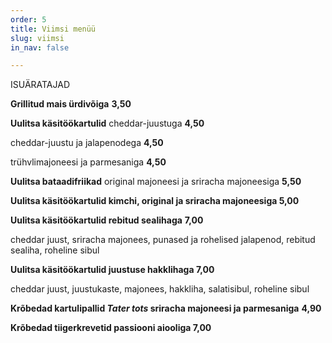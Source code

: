 ```yaml
---
order: 5
title: Viimsi menüü
slug: viimsi
in_nav: false

---
```

ISUÄRATAJAD

**Grillitud mais ürdivõiga**  **3,50**

**Uulitsa käsitöökartulid** cheddar-juustuga **4,50**

cheddar-juustu ja jalapenodega  **4,50**

trühvlimajoneesi ja parmesaniga **4,50**

**Uulitsa bataadifriikad** original majoneesi ja sriracha majoneesiga **5,50**

**Uulitsa käsitöökartulid kimchi, original ja sriracha majoneesiga  5,00**

**Uulitsa käsitöökartulid rebitud sealihaga**  **7,00**

cheddar juust, sriracha majonees, punased ja rohelised jalapenod, rebitud sealiha, roheline sibul

**Uulitsa käsitöökartulid juustuse hakklihaga 7,00**

cheddar juust, juustukaste, majonees, hakkliha, salatisibul, roheline sibul

**Krõbedad kartulipallid _Tater tots_ sriracha majoneesi ja parmesaniga** **4,90**

**Krõbedad tiigerkrevetid passiooni aiooliga 7,00**